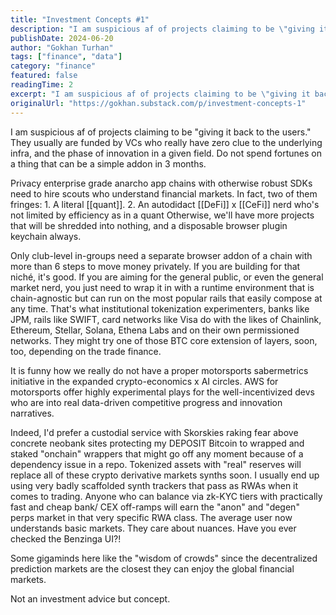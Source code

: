 ```yaml
---
title: "Investment Concepts #1"
description: "I am suspicious af of projects claiming to be \"giving it back to the users.\" They usually are funded by VCs who really have zero clue to the underlying infra, and the phase of innovation in a given field."
publishDate: 2024-06-20
author: "Gokhan Turhan"
tags: ["finance", "data"]
category: "finance"
featured: false
readingTime: 2
excerpt: "I am suspicious af of projects claiming to be \"giving it back to the users.\" They usually are funded by VCs who really have zero clue to the underlying infra, and the phase of innovation in a given fi..."
originalUrl: "https://gokhan.substack.com/p/investment-concepts-1"
---
```


I am suspicious af of projects claiming to be "giving it back to the users." They usually are funded by VCs who really have zero clue to the underlying infra, and the phase of innovation in a given field. Do not spend fortunes on a thing that can be a simple addon in 3 months.

Privacy enterprise grade anarcho app chains with otherwise robust SDKs need to hire scouts who understand financial markets. In fact, two of them fringes: 1. A literal [[quant]]. 2. An autodidact [[DeFi]] x [[CeFi]] nerd who's not limited by efficiency as in a quant Otherwise, we'll have more projects that will be shredded into nothing, and a disposable browser plugin keychain always.

Only club-level in-groups need a separate browser addon of a chain with more than 6 steps to move money privately. If you are building for that niché, it's good. If you are aiming for the general public, or even the general market nerd, you just need to wrap it in with a runtime environment that is chain-agnostic but can run on the most popular rails that easily compose at any time. That's what institutional tokenization experimenters, banks like JPM, rails like SWIFT, card networks like Visa do with the likes of Chainlink, Ethereum, Stellar, Solana, Ethena Labs and on their own permissioned networks. They might try one of those BTC core extension of layers, soon, too, depending on the trade finance.

It is funny how we really do not have a proper motorsports sabermetrics initiative in the expanded crypto-economics x AI circles. AWS for motorsports offer highly experimental plays for the well-incentivized devs who are into real data-driven competitive progress and innovation narratives.

Indeed, I'd prefer a custodial service with Skorskies raking fear above concrete neobank sites protecting my DEPOSIT Bitcoin to wrapped and staked "onchain" wrappers that might go off any moment because of a dependency issue in a repo. Tokenized assets with "real" reserves will replace all of these crypto derivative markets synths soon. I usually end up using very badly scaffolded synth trackers that pass as RWAs when it comes to trading. Anyone who can balance via zk-KYC tiers with practically fast and cheap bank/ CEX off-ramps will earn the "anon" and "degen" perps market in that very specific RWA class. The average user now understands basic markets. They care about nuances. Have you ever checked the Benzinga UI?!

Some gigaminds here like the "wisdom of crowds" since the decentralized prediction markets are the closest they can enjoy the global financial markets.

Not an investment advice but concept.